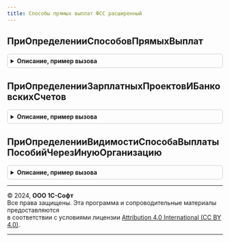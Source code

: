 ```yaml
---
title: Способы прямых выплат ФСС расширенный
---
```



## ПриОпределенииСпособовПрямыхВыплат
<details style="margin: 1em 0; padding: 0.5em; border: 1px solid #ccc; border-radius: 6px;">

<summary style="font-weight: bold; cursor: pointer;">Описание, пример вызова</summary>

```bsl

Процедура ПриОпределенииСпособовПрямыхВыплат(ТипыСпособов) Экспорт
```

Пример вызова
```bsl
СпособыПрямыхВыплатФССРасширенный.ПриОпределенииСпособовПрямыхВыплат(ТипыСпособов) 
```
</details>

## ПриОпределенииЗарплатныхПроектовИБанковскихСчетов
<details style="margin: 1em 0; padding: 0.5em; border: 1px solid #ccc; border-radius: 6px;">

<summary style="font-weight: bold; cursor: pointer;">Описание, пример вызова</summary>

```bsl

Процедура ПриОпределенииЗарплатныхПроектовИБанковскихСчетов(ФизическиеЛица, БанковскиеРеквизиты) Экспорт
```

Пример вызова
```bsl
СпособыПрямыхВыплатФССРасширенный.ПриОпределенииЗарплатныхПроектовИБанковскихСчетов(ФизическиеЛица, БанковскиеРеквизиты) 
```
</details>

## ПриОпределенииВидимостиСпособаВыплатыПособийЧерезИнуюОрганизацию
<details style="margin: 1em 0; padding: 0.5em; border: 1px solid #ccc; border-radius: 6px;">

<summary style="font-weight: bold; cursor: pointer;">Описание, пример вызова</summary>

```bsl

Процедура ПриОпределенииВидимостиСпособаВыплатыПособийЧерезИнуюОрганизацию(Видимость) Экспорт
```

Пример вызова
```bsl
СпособыПрямыхВыплатФССРасширенный.ПриОпределенииВидимостиСпособаВыплатыПособийЧерезИнуюОрганизацию(Видимость) 
```
</details>

---

© 2024, **ООО 1С-Софт**  
Все права защищены. Эта программа и сопроводительные материалы предоставляются  
в соответствии с условиями лицензии [Attribution 4.0 International (CC BY 4.0)](https://creativecommons.org/licenses/by/4.0/legalcode).

---
